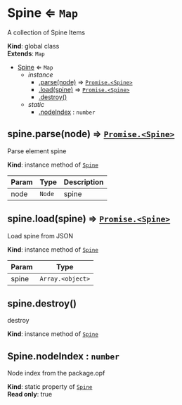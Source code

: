 <a name="Spine"></a>

# Spine ⇐ <code>Map</code>
A collection of Spine Items

**Kind**: global class  
**Extends**: <code>Map</code>  

* [Spine](#Spine) ⇐ <code>Map</code>
    * _instance_
        * [.parse(node)](#Spine+parse) ⇒ [<code>Promise.&lt;Spine&gt;</code>](#Spine)
        * [.load(spine)](#Spine+load) ⇒ [<code>Promise.&lt;Spine&gt;</code>](#Spine)
        * [.destroy()](#Spine+destroy)
    * _static_
        * [.nodeIndex](#Spine.nodeIndex) : <code>number</code>

<a name="Spine+parse"></a>

## spine.parse(node) ⇒ [<code>Promise.&lt;Spine&gt;</code>](#Spine)
Parse element spine

**Kind**: instance method of [<code>Spine</code>](#Spine)  

| Param | Type | Description |
| --- | --- | --- |
| node | <code>Node</code> | spine |

<a name="Spine+load"></a>

## spine.load(spine) ⇒ [<code>Promise.&lt;Spine&gt;</code>](#Spine)
Load spine from JSON

**Kind**: instance method of [<code>Spine</code>](#Spine)  

| Param | Type |
| --- | --- |
| spine | <code>Array.&lt;object&gt;</code> | 

<a name="Spine+destroy"></a>

## spine.destroy()
destroy

**Kind**: instance method of [<code>Spine</code>](#Spine)  
<a name="Spine.nodeIndex"></a>

## Spine.nodeIndex : <code>number</code>
Node index from the package.opf

**Kind**: static property of [<code>Spine</code>](#Spine)  
**Read only**: true  
